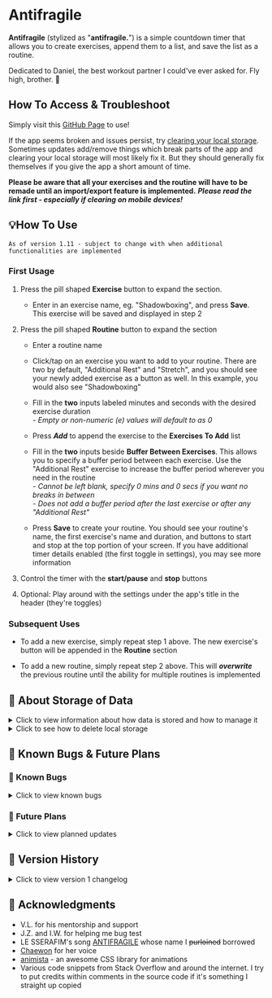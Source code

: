 # Antifragile

**Antifragile** (stylized as "**antifragile.**") is a simple countdown timer that allows you to create exercises, append them to a list, and save the list as a routine.

Dedicated to Daniel, the best workout partner I could've ever asked for. Fly high, brother. 🦉

## How To Access & Troubleshoot

Simply visit this [GitHub Page](https://sherwin-leung.github.io/antifragile/) to use!

If the app seems broken and issues persist, try [clearing your local storage](https://github.com/sherwin-leung/antifragile?tab=readme-ov-file#-about-storage-of-data). Sometimes updates add/remove things which break parts of the app and clearing your local storage will most likely fix it. But they should generally fix themselves if you give the app a short amount of time.

**Please be aware that all your exercises and the routine will have to be remade until an import/export feature is implemented.** ***Please read the link first - especially if clearing on mobile devices!***

## 💡How To Use

`
As of version 1.11 - subject to change with when additional functionalities are implemented
`

### First Usage

1. Press the pill shaped **Exercise** button to expand the section.
   * Enter in an exercise name, eg. "Shadowboxing", and press **Save**. This exercise will be saved and displayed in step 2

2. Press the pill shaped **Routine** button to expand the section
   * Enter a routine name

   * Click/tap on an exercise you want to add to your routine. There are two by default, "Additional Rest" and "Stretch", and you should see your newly added exercise as a button as well. In this example, you would also see "Shadowboxing"

   * Fill in the **two** inputs labeled minutes and seconds with the desired exercise duration
     <br>_- Empty or non-numeric (e) values will default to as 0_

   * Press _**Add**_ to append the exercise to the **Exercises To Add** list

   * Fill in the **two** inputs beside **Buffer Between Exercises**. This allows you to specify a buffer period between each exercise. Use the "Additional Rest" exercise to increase the buffer period wherever you need in the routine
     <br>_- Cannot be left blank, specify 0 mins and 0 secs if you want no breaks in between_
     <br>_- Does not add a buffer period after the last exercise or after any "Additional Rest"_

   * Press **Save** to create your routine. You should see your routine's name, the first exercise's name and duration, and buttons to start and stop at the top portion of your screen. If you have additional timer details enabled (the first toggle in settings), you may see more information
     
3. Control the timer with the **start/pause** and **stop** buttons

4. Optional: Play around with the settings under the app's title in the header (they're toggles)

### Subsequent Uses

* To add a new exercise, simply repeat step 1 above. The new exercise's button will be appended in the **Routine** section

* To add a new routine, simply repeat step 2 above. This will _**overwrite**_ the previous routine until the ability for multiple routines is implemented

## 💾 About Storage of Data

<details>
  
<summary>Click to view information about how data is stored and how to manage it</summary>

There is currently no database storage associated with this app. Exercises and routines are stored in the user's device's **local storage**.

While state and exercises/routines persist through each visit, be aware that they _will_ be deleted if a user manually clears their cookies/site data on a **desktop** or **mobile**.

There may be a case where users may want to manually delete their data associated with Antifragile (nothing sensitive is saved, just exercises/routines).

At the moment, there is no functionality to clear existing exerises on the timer, only the ability to add new ones. Additionally, currently creating a new routine only overwrites the previous one, and there is no ability to remove it.

There are plans to implement functionalities to allow users to delete existing exercises and routines in the future, but in the mean time, users using the [timer](https://sherwin-leung.github.io/antifragile/) can delete their associated data (and thus starting the timer with a fresh slate) with the following steps:

</details>

<details>

<summary>Click to see how to delete local storage</summary>
  
### 🖥️ Desktop

_On desktop, you can delete local storage for a site directly without erasing all your cookies._
1. Press **F12** to access dev tools **while on the timer's page**
2. Click the **Application** tab
3. Expand **Local storage** under the _Storage_ category
4. Click on `https://sherwin-leung.github.io`
5. Click the **Ø** symbol next to the filter bar to clear all data

### 📱 Mobile

* Simply clear your browser's cookies/site data. ***Keep in mind that this will probably sign you out of any sites you've signed into on your phone's browser and clear other preferences unless you have a way to explicitly only clear Antifragile's site data!***

</details>

## 👀 Known Bugs & Future Plans

### 🐛 Known Bugs

<details>

<summary>Click to view known bugs</summary>

* None so far as of the current version.

* **FIXED in v1.11** - 0 (zero) is considered a number to count down a full second for.
  <br>What should happen: 3.. 2.. 1.. 0 ding!
  <br>What happens right now: 3.. 2.. 1.. 0.. ding!

</details>

### 🔮 Future Plans
 
<details>

<summary>Click to view planned updates</summary>

Listed roughly in order of priority, but subject to change

* Ability to delete exercises
* Sort excercise buttons by alphabetical order

* Store and load multiple routines

* Ability to export data to a JSON file

</details>

## 📄 Version History

<details>

<summary>Click to view version 1 changelog</summary>

* v1.11
  * Fixed a bug where the timer would consider 0 (zero) a number to fully count down a second for.

* v1.10
  * Added the ability to insert a buffer period (duration-based, just like with exercises) between exercises in a routine. Will not add a buffer period after the last exercise or after any "Additional Rest"

* v1.09
  * Visual improvements: animated gradients on some buttons, sections expanding/collapsing instead of appearing/disappearing instantly

* v1.08
  * Added ability to toggle on/off sounds for the timer. A sound plays when you successfully complete the entire routine (all exercises finished without quitting - pausing is okay though) and a sound plays when you stop the routine. Looking to add a sound that plays in between exercises for the routine soon.
 
* v1.07
  * Added ability to toggle on/off extra details related to currently loaded routine in the timer (how many exercises left, which exercise is coming up next, and full exercise list). Instructions view can be toggled on and off as well

* v1.06
  * Added visual feedback when trying to save a duplicate exercise and made the successful save feedback flashier

* v1.05
  * Added visual feedback when trying to save an exercise or routine without inputting a name or a routine with no exercises in its list

* v1.04
  * Added some initial visual feedback to the user when they successfully save exercises and/or routines. More visual feedback to come!

* v1.03
  * Consolidated play/pause/resume functionalities into one button, instead of play and pause/resume

* v1.02
   * Implemented pause/resume button and functionality

* v1.01
   * Fixed bug with out of bounds values for duration inputs

* v1.0
   * Initial Release
  
</details>

## 🙏 Acknowledgments

* V.L. for his mentorship and support
* J.Z. and I.W. for helping me bug test
* LE SSERAFIM's song [ANTIFRAGILE](https://youtu.be/pyf8cbqyfPs) whose name I ~~purloined~~ borrowed
* [Chaewon](https://www.instagram.com/_chaechae_1/?hl=en) for her voice
* [animista](https://animista.net/) - an awesome CSS library for animations
* Various code snippets from Stack Overflow and around the internet. I try to put credits within comments in the source code if it's something I straight up copied
